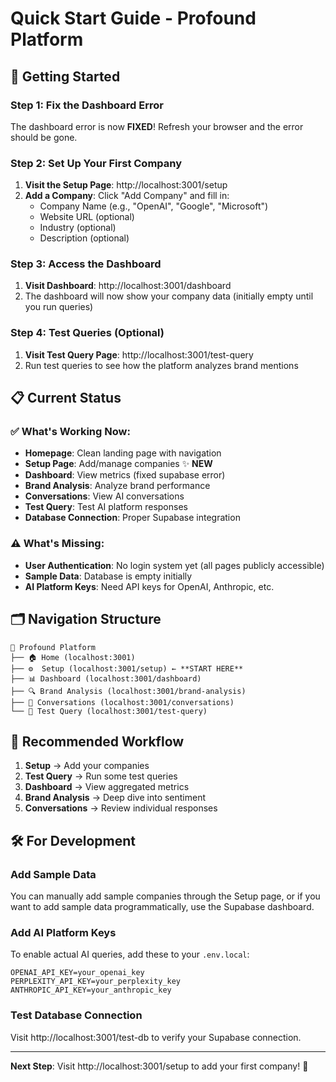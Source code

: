 # Quick Start Guide - Profound Platform

## 🚀 Getting Started

### Step 1: Fix the Dashboard Error
The dashboard error is now **FIXED**! Refresh your browser and the error should be gone.

### Step 2: Set Up Your First Company
1. **Visit the Setup Page**: http://localhost:3001/setup
2. **Add a Company**: Click "Add Company" and fill in:
   - Company Name (e.g., "OpenAI", "Google", "Microsoft")
   - Website URL (optional)
   - Industry (optional)
   - Description (optional)

### Step 3: Access the Dashboard
1. **Visit Dashboard**: http://localhost:3001/dashboard
2. The dashboard will now show your company data (initially empty until you run queries)

### Step 4: Test Queries (Optional)
1. **Visit Test Query Page**: http://localhost:3001/test-query
2. Run test queries to see how the platform analyzes brand mentions

## 📋 Current Status

### ✅ What's Working Now:
- **Homepage**: Clean landing page with navigation
- **Setup Page**: Add/manage companies ✨ **NEW**
- **Dashboard**: View metrics (fixed supabase error)
- **Brand Analysis**: Analyze brand performance
- **Conversations**: View AI conversations
- **Test Query**: Test AI platform responses
- **Database Connection**: Proper Supabase integration

### ⚠️ What's Missing:
- **User Authentication**: No login system yet (all pages publicly accessible)
- **Sample Data**: Database is empty initially
- **AI Platform Keys**: Need API keys for OpenAI, Anthropic, etc.

## 🗂️ Navigation Structure

```
📁 Profound Platform
├── 🏠 Home (localhost:3001)
├── ⚙️  Setup (localhost:3001/setup) ← **START HERE**
├── 📊 Dashboard (localhost:3001/dashboard)
├── 🔍 Brand Analysis (localhost:3001/brand-analysis)
├── 💬 Conversations (localhost:3001/conversations)
└── 🧪 Test Query (localhost:3001/test-query)
```

## 🎯 Recommended Workflow

1. **Setup** → Add your companies
2. **Test Query** → Run some test queries
3. **Dashboard** → View aggregated metrics
4. **Brand Analysis** → Deep dive into sentiment
5. **Conversations** → Review individual responses

## 🛠️ For Development

### Add Sample Data
You can manually add sample companies through the Setup page, or if you want to add sample data programmatically, use the Supabase dashboard.

### Add AI Platform Keys
To enable actual AI queries, add these to your `.env.local`:
```env
OPENAI_API_KEY=your_openai_key
PERPLEXITY_API_KEY=your_perplexity_key
ANTHROPIC_API_KEY=your_anthropic_key
```

### Test Database Connection
Visit http://localhost:3001/test-db to verify your Supabase connection.

---

**Next Step**: Visit http://localhost:3001/setup to add your first company! 🎉